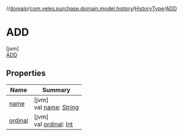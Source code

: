 //[domain](../../../../index.md)/[com.veles.purchase.domain.model.history](../../index.md)/[HistoryType](../index.md)/[ADD](index.md)

# ADD

[jvm]\
[ADD](index.md)

## Properties

| Name | Summary |
|---|---|
| [name](../../../com.veles.purchase.domain.model.setting/-size-type/-p-e-r-c-e-n-t/index.md#-372974862%2FProperties%2F-1078502285) | [jvm]<br>val [name](../../../com.veles.purchase.domain.model.setting/-size-type/-p-e-r-c-e-n-t/index.md#-372974862%2FProperties%2F-1078502285): [String](https://kotlinlang.org/api/latest/jvm/stdlib/kotlin/-string/index.html) |
| [ordinal](../../../com.veles.purchase.domain.model.setting/-size-type/-p-e-r-c-e-n-t/index.md#-739389684%2FProperties%2F-1078502285) | [jvm]<br>val [ordinal](../../../com.veles.purchase.domain.model.setting/-size-type/-p-e-r-c-e-n-t/index.md#-739389684%2FProperties%2F-1078502285): [Int](https://kotlinlang.org/api/latest/jvm/stdlib/kotlin/-int/index.html) |
